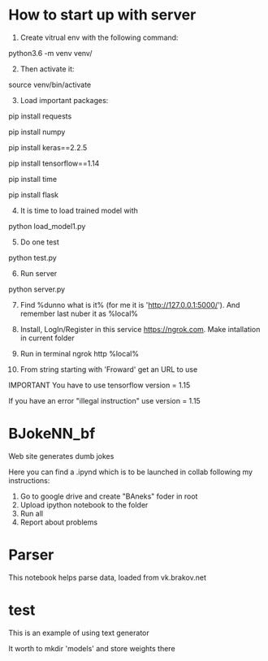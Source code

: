 # How to start up with server

1. Create vitrual env with the following command:

python3.6 -m venv venv/

2. Then activate it:

source venv/bin/activate

3. Load important packages:

pip install requests 

pip install numpy

pip install keras==2.2.5 

pip install tensorflow==1.14 

pip install time

pip install flask

4. It is time to load trained model with

python load_model1.py

5. Do one test

python test.py

6. Run server

python server.py

7. Find %dunno what is it% (for me it is 'http://127.0.0.1:5000/'). And remember last nuber it as %local%

8. Install, LogIn/Register in this service https://ngrok.com. Make intallation in current folder 

9. Run in terminal 
ngrok http %local%

10. From string starting with 'Froward' get an URL to use

IMPORTANT You have to use tensorflow version = 1.15 

If you have an error "illegal instruction" use version = 1.15


# BJokeNN_bf
Web site generates dumb jokes

Here you can find a .ipynd which is to be launched in collab following my instructions:

1. Go to google drive and create "BAneks" foder in root
2. Upload ipython notebook to the folder
3. Run all
4. Report about problems

# Parser
This notebook helps parse data, loaded from vk.brakov.net

# test
This is an example of using text generator

It worth to mkdir 'models' and store weights there
